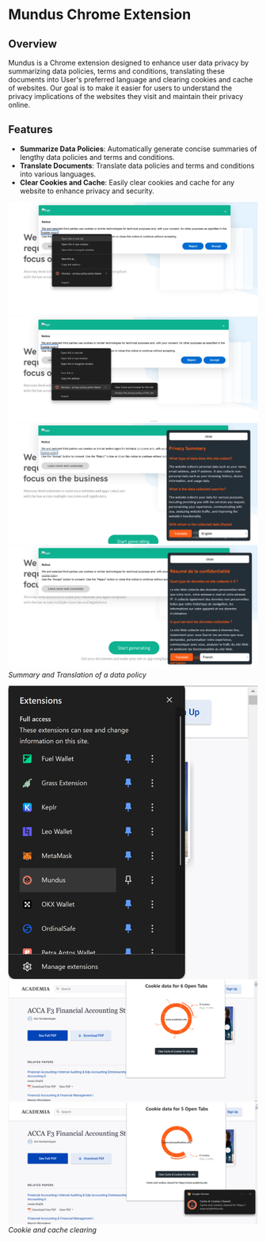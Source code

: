 # Mundus Chrome Extension

## Overview

Mundus is a Chrome extension designed to enhance user data privacy by summarizing data policies, terms and conditions, translating these documents into User's preferred language and clearing cookies and cache of websites. Our goal is to make it easier for users to understand the privacy implications of the websites they visit and maintain their privacy online.

## Features

- **Summarize Data Policies**: Automatically generate concise summaries of lengthy data policies and terms and conditions.
- **Translate Documents**: Translate data policies and terms and conditions into various languages.
- **Clear Cookies and Cache**: Easily clear cookies and cache for any website to enhance privacy and security.


![Mundus Summary1](screenshots/Mundus_1.png)
![Mundus Summary2](screenshots/Mundus_2.png)
![Mundus Summary3](screenshots/Mundus_3.png)
![Mundus Summary4](screenshots/Mundus_4.png)
*Summary and Translation of a data policy*



![Mundus Clearing1](screenshots/Mundus_cc1.png)
![Mundus Clearing2](screenshots/Mundus_cc2.png)
![Mundus Clearing3](screenshots/Mundus_cc3.png)
*Cookie and cache clearing*
